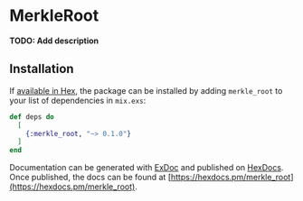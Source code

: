 # MerkleRoot

**TODO: Add description**

## Installation

If [available in Hex](https://hex.pm/docs/publish), the package can be installed
by adding `merkle_root` to your list of dependencies in `mix.exs`:

```elixir
def deps do
  [
    {:merkle_root, "~> 0.1.0"}
  ]
end
```

Documentation can be generated with [ExDoc](https://github.com/elixir-lang/ex_doc)
and published on [HexDocs](https://hexdocs.pm). Once published, the docs can
be found at [https://hexdocs.pm/merkle_root](https://hexdocs.pm/merkle_root).

